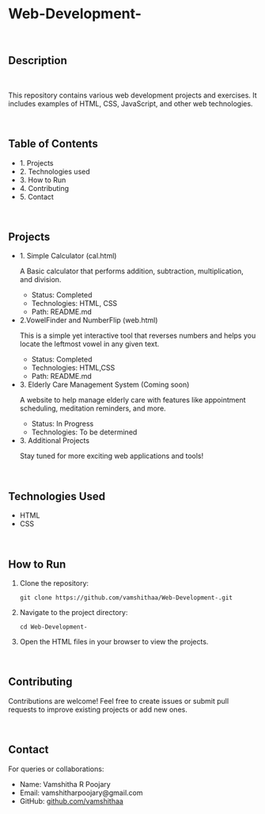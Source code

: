 <!DOCTYPE html>
<html lang="en">
<head>
    <meta charset="UTF-8">
  
</head>
<body>
    <h1>Web-Development-</h1>
    <br>
    <h2>Description</h2>
    <br>
    <p>This repository contains various web development projects and exercises. It includes examples of HTML, CSS, JavaScript, and other web technologies.</p>
    <br>
    <h2>Table of Contents</h2>
    <ul>
        <li>1. Projects</li>
        <li>2. Technologies used</li>
        <li>3. How to Run</li>
        <li>4. Contributing</li>
        <li>5. Contact</li>
    </ul>
    <br>
    <h2>Projects</h2>
    <ul>
        <li>1. Simple Calculator (cal.html)
            <p>A Basic calculator that performs addition, subtraction, multiplication, and division.</p>
            <ul>
                <li>Status: Completed</li>
                <li>Technologies: HTML, CSS</li>
                <li>Path: README.md</li>
            </ul>
        </li>
        <li>2.VowelFinder and NumberFlip (web.html)
            <p>This is a simple yet interactive tool that reverses numbers and helps you locate the leftmost vowel in any given text. </p>
            <ul>
                <li>Status: Completed</li>
                <li>Technologies: HTML,CSS</li>
                <li>Path: README.md</li>
            </ul>
        </li>
        <li>3. Elderly Care Management System (Coming soon)
            <p>A website to help manage elderly care with features like appointment scheduling, meditation reminders, and more.</p>
            <ul>
                <li>Status: In Progress</li>
                <li>Technologies: To be determined</li>
            </ul>
        </li>
        <li>3. Additional Projects
            <p>Stay tuned for more exciting web applications and tools!</p>
        </li>
    </ul>
    <br>
    <h2>Technologies Used</h2>
    <ul>
        <li>HTML</li>
        <li>CSS</li>
    </ul>
    <br>
    <h2>How to Run</h2>
    <ol>
        <li>Clone the repository:
            <pre><code>git clone https://github.com/vamshithaa/Web-Development-.git</code></pre>
        </li>
        <li>Navigate to the project directory:
            <pre><code>cd Web-Development-</code></pre>
        </li>
        <li>Open the HTML files in your browser to view the projects.</li>
    </ol>
    <br>
    <h2>Contributing</h2>
    <p>Contributions are welcome! Feel free to create issues or submit pull requests to improve existing projects or add new ones.</p>
    <br>
    <h2>Contact</h2>
    <p>For queries or collaborations:</p>
    <ul>
        <li>Name: Vamshitha R Poojary</li>
        <li>Email: vamshitharpoojary@gmail.com</li>
        <li>GitHub: <a href="https://github.com/vamshithaa">github.com/vamshithaa</a></li>
    </ul>
</body>
</html>
